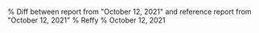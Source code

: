 % Diff between report from "October 12, 2021" and reference report from "October 12, 2021"
% Reffy
% October 12, 2021

